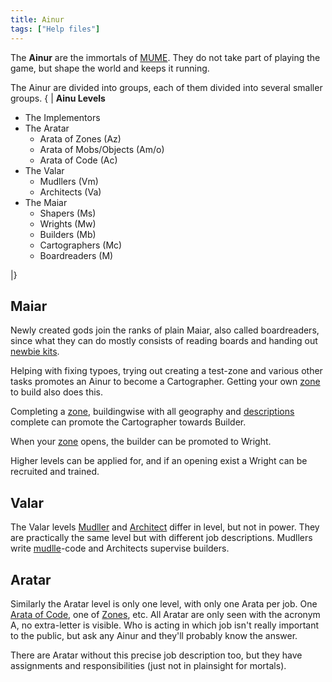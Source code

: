 ```yaml
---
title: Ainur
tags: ["Help files"]
---
```

The **Ainur** are the immortals of [MUME](MUME "wikilink"). They do not
take part of playing the game, but shape the world and keeps it running.

The Ainur are divided into groups, each of them divided into several
smaller groups. { \| **Ainu Levels**

- The Implementors
- The Aratar
  - Arata of Zones (Az)
  - Arata of Mobs/Objects (Am/o)
  - Arata of Code (Ac)
- The Valar
  - Mudllers (Vm)
  - Architects (Va)
- The Maiar
  - Shapers (Ms)
  - Wrights (Mw)
  - Builders (Mb)
  - Cartographers (Mc)
  - Boardreaders (M)

\|}

## Maiar

Newly created gods join the ranks of plain Maiar, also called
boardreaders, since what they can do mostly consists of reading boards
and handing out [newbie kits](newbie_kit "wikilink").

Helping with fixing typoes, trying out creating a test-zone and various
other tasks promotes an Ainur to become a Cartographer. Getting your own
[zone](zone "wikilink") to build also does this.

Completing a [zone](zone "wikilink"), buildingwise with all geography
and [descriptions](room_description "wikilink") complete can promote the
Cartographer towards Builder.

When your [zone](zone "wikilink") opens, the builder can be promoted to
Wright.

Higher levels can be applied for, and if an opening exist a Wright can
be recruited and trained.

## Valar

The Valar levels [Mudller](Mudller "wikilink") and
[Architect](Architect "wikilink") differ in level, but not in power.
They are practically the same level but with different job descriptions.
Mudllers write [mudlle](mudlle "wikilink")-code and Architects supervise
builders.

## Aratar

Similarly the Aratar level is only one level, with only one Arata per
job. One [Arata of Code](Arata_of_Code "wikilink"), one of
[Zones](Arata_of_Zones "wikilink"), etc. All Aratar are only seen with
the acronym A, no extra-letter is visible. Who is acting in which job
isn't really important to the public, but ask any Ainur and they'll
probably know the answer.

There are Aratar without this precise job description too, but they have
assignments and responsibilities (just not in plainsight for mortals).
